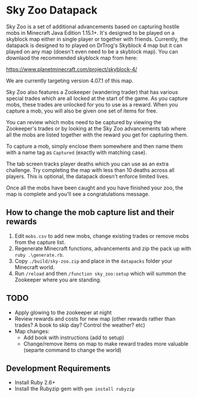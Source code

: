 # Sky Zoo Datapack

Sky Zoo is a set of additional advancements based on capturing hostile mobs in Minecraft Java Edition 1.15.1+. It's
designed to be played on a skyblock map either in single player or together with friends. Currently, the datapack is
designed to to played on DrTrog's Skyblock 4 map but it can played on any map (doesn't even need to be a skyblock
map). You can downlaod the recommended skyblock map from here:

https://www.planetminecraft.com/project/skyblock-4/

We are currently targeting version 4.07.1 of this map.

Sky Zoo also features a Zookeeper (wandering trader) that has various special trades which are all locked at the start
of the game. As you capture mobs, these trades are unlocked for you to use as a reward. When you capture a mob, you will
also be given one set of items for free.

You can review which mobs need to be captured by viewing the Zookeeper's trades or by looking at the Sky Zoo advancements
tab where all the mobs are listed together with the reward you get for capturing them.

To capture a mob, simply enclose them somewhere and then name them with a name tag as `Captured` (exactly with matching case).

The tab screen tracks player deaths which you can use as an extra challenge. Try completing the map with less than 10 deaths
across all players. This is optional, the datapack doesn't enforce limited lives.

Once all the mobs have been caught and you have finished your zoo, the map is complete and you'll see a congratulations message.

## How to change the mob capture list and their rewards

1. Edit `mobs.csv` to add new mobs, change existing trades or remove mobs from the capture list.
2. Regenerate Minecraft functions, advancements and zip the pack up with `ruby .\generate.rb`.
3. Copy `./build/sky-zoo.zip` and place in the `datapacks` folder your Minecraft world.
4. Run `/reload` and then `/function sky_zoo:setup` which will summon the Zookeeper where you are standing.

## TODO

* Apply glowing to the zookeeper at night
* Review rewards and costs for new map (other rewards rather than trades? A book to skip day? Control the weather? etc)
* Map changes:
    * Add book with instructions (add to setup)
    * Change/remove items on map to make reward trades more valuable (separte command to change the world)

## Development Requirements

* Install Ruby 2.6+
* Install the Rubyzip gem with `gem install rubyzip`
